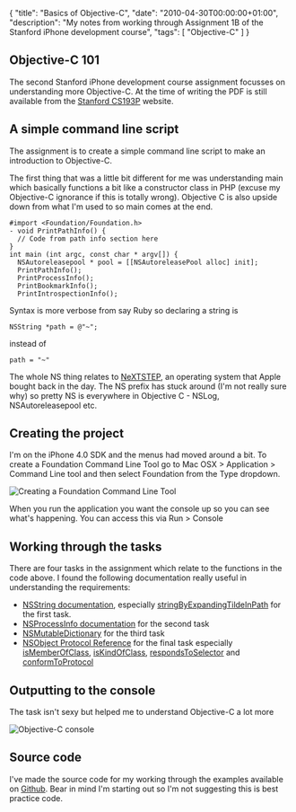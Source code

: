 {
  "title": "Basics of Objective-C",
  "date": "2010-04-30T00:00:00+01:00",
  "description": "My notes from working through Assignment 1B of the Stanford iPhone development course",
  "tags": [
    "Objective-C"
  ]
}

## Objective-C 101

The second Stanford iPhone development course assignment focusses on understanding more Objective-C. At the time of writing the PDF is still available from the [Stanford CS193P][1] website.

## A simple command line script

The assignment is to create a simple command line script to make an introduction to Objective-C.

The first thing that was a little bit different for me was understanding main which basically functions a bit like a constructor class in PHP (excuse my Objective-C ignorance if this is totally wrong). Objective C is also upside down from what I'm used to so main comes at the end. 

    #import <Foundation/Foundation.h>
    - void PrintPathInfo() {
      // Code from path info section here
    }
    int main (int argc, const char * argv[]) { 
      NSAutoreleasepool * pool = [[NSAutoreleasePool alloc] init];
      PrintPathInfo(); 
      PrintProcessInfo(); 
      PrintBookmarkInfo(); 
      PrintIntrospectionInfo(); 

Syntax is more verbose from say Ruby so declaring a string is 

    NSString *path = @"~";

instead of 

    path = "~"

The whole NS thing relates to [NeXTSTEP][2], an operating system that Apple bought back in the day. The NS prefix has stuck around (I'm not really sure why) so pretty NS is everywhere in Objective C - NSLog, NSAutoreleasepool etc. 

## Creating the project

I'm on the iPhone 4.0 SDK and the menus had moved around a bit. To create a Foundation Command Line Tool go to Mac OSX > Application > Command Line tool and then select Foundation from the Type dropdown. 

![Creating a Foundation Command Line Tool][3] 

When you run the application you want the console up so you can see what's happening. You can access this via Run > Console

## Working through the tasks

There are four tasks in the assignment which relate to the functions in the code above. I found the following documentation really useful in understanding the requirements:

* [NSString documentation][4], especially [stringByExpandingTildeInPath][5] for the first task.
* [NSProcessInfo documentation][6] for the second task
* [NSMutableDictionary][7] for the third task
* [NSObject Protocol Reference][8] for the final task especially [isMemberOfClass][9], [isKindOfClass][10], [respondsToSelector][11] and [conformToProtocol][12]

## Outputting to the console

The task isn't sexy but helped me to understand Objective-C a lot more 

![Objective-C console][13]

## Source code

I've made the source code for my working through the examples available on [Github][14]. Bear in mind I'm starting out so I'm not suggesting this is best practice code.

[1]: http://www.stanford.edu/class/cs193p/cgi-bin/drupal/system/files/assignments/Assignment1B_0.pdf
[2]: http://en.wikipedia.org/wiki/NeXTSTEP
[3]: /images/articles/creating_a_foundation_command_line_tool.jpg
[4]: http://developer.apple.com/mac/library/documentation/Cocoa/Reference/Foundation/Classes/NSString_Class/Reference/NSString.html
[5]: http://developer.apple.com/mac/library/documentation/Cocoa/Reference/Foundation/Classes/NSString_Class/Reference/NSString.html#//apple_ref/occ/instm/NSString/stringByExpandingTildeInPath
[6]: http://developer.apple.com/mac/library/documentation/Cocoa/Reference/Foundation/Classes/NSProcessInfo_Class/Reference/Reference.html
[7]: http://developer.apple.com/mac/library/documentation/Cocoa/Reference/Foundation/Classes/NSMutableDictionary_Class/Reference/Reference.html
[8]: http://developer.apple.com/mac/library/documentation/cocoa/Reference/Foundation/Protocols/NSObject_Protocol/Reference/NSObject.html
[9]: http://developer.apple.com/mac/library/documentation/cocoa/Reference/Foundation/Protocols/NSObject_Protocol/Reference/NSObject.html#//apple_ref/occ/intfm/NSObject/isMemberOfClass:
[10]: http://developer.apple.com/mac/library/documentation/cocoa/Reference/Foundation/Protocols/NSObject_Protocol/Reference/NSObject.html#//apple_ref/occ/intfm/NSObject/isKindOfClass:
[11]: http://developer.apple.com/mac/library/documentation/cocoa/Reference/Foundation/Protocols/NSObject_Protocol/Reference/NSObject.html#//apple_ref/occ/intfm/NSObject/respondsToSelector:
[12]: http://developer.apple.com/mac/library/documentation/cocoa/Reference/Foundation/Protocols/NSObject_Protocol/Reference/NSObject.html#//apple_ref/occ/intfm/NSObject/conformsToProtocol:
[13]: /images/articles/xcode_console.png
[14]: http://github.com/shapeshed/StanfordExamples

